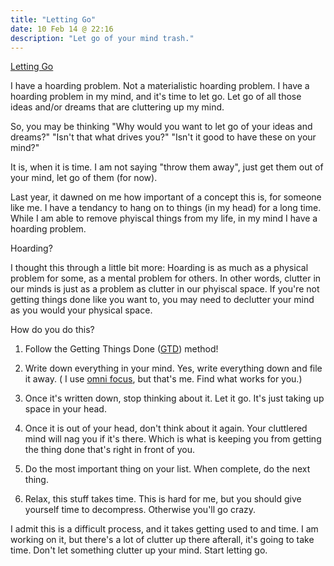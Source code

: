 ```yaml
---
title: "Letting Go"
date: 10 Feb 14 @ 22:16
description: "Let go of your mind trash."
---
```


[Letting Go](https://dl.dropboxusercontent.com/u/6092829/letting%20go%20of%20the%20past.png)

I have a hoarding problem. Not a materialistic hoarding problem. I have a hoarding problem in my mind, and it's time to let go. Let go of all those ideas and/or dreams that are cluttering up my mind. 

So, you may be thinking "Why would you want to let go of your ideas and dreams?" "Isn't that what drives you?" "Isn't it good to have these on your mind?"

It is, when it is time. I am not saying "throw them away", just get them out of your mind, let go of them (for now).

Last year, it dawned on me how important of a concept this is, for someone like me. I have a tendancy to hang on to things (in my head) for a long time. While I am able to remove phyiscal things from my life, in my mind I have a hoarding problem.

Hoarding? 

I thought this through a little bit more: 
Hoarding is as much as a physical problem for some, as a mental problem for others. In other words, clutter in our minds is just as a problem as clutter in our phyiscal space. If you're not getting things done like you want to, you may need to declutter your mind as you would your physical space.

How do you do this?

1. Follow the Getting Things Done ([GTD](http://en.wikipedia.org/wiki/Getting_Things_Done)) method!

2. Write down everything in your mind. Yes, write everything down and file it away. ( I use [omni focus](http://www.omnigroup.com/omnifocus/), but that's me. Find what works for you.)

3. Once it's written down, stop thinking about it. Let it go. It's just taking up space in your head. 

4. Once it is out of your head, don't think about it again. Your cluttlered mind will nag you if it's there. Which is what is keeping you from getting the thing done that's right in front of you. 

5. Do the most important thing on your list. When complete, do the next thing.

6. Relax, this stuff takes time. This is hard for me, but you should give yourself time to decompress. Otherwise you'll go crazy.

I admit this is a difficult process, and it takes getting used to and time. I am working on it, but there's a lot of clutter up there afterall, it's going to take time. Don't let something clutter up your mind. Start letting go. 

